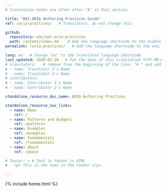```yaml
---
# translation notes are after after "#" in this section

title: "WAI-ARIA Authoring Practices Guide"
ref: /aria-practices/   # Translators, do not change this

github:
  repository: w3c/wai-aria-practices
  path: content/index.md    # Add the language shortcode to the middle of the filename, for example: content/index.fr.md
permalink: /aria-practices/   # Add the language shortcode to the end, with no slash at end, for example: /link/to/page

lang: en   # Change "en" to the translated language shortcode
last_updated: 2020-02-20   # Put the date of this translation YYYY-MM-DD (with month in the middle)
# translators:   # remove from the beginning of the line: "# " and add your name(s)
# - name: Translator 1's Name
# - name: Translator 2's Name
# contributors:
# - name: Contributor 1's Name
# - name: Contributor 2's Name

standalone_resource_doc_name: ARIA Authoring Practices

standalone_resource_nav_links:
  - name: Home
    ref: /
  - name: Patterns and Widgets
    ref: /patterns
  - name: Examples
    ref: /examples
  - name: Fundamentals
    ref: /fundamentals
  - name: About
    ref: /about

# footer: > # Text in footer in HTML
#   <p> This is the text in the footer </p>

---
```


<body>
  {% include home.html %}
</body>